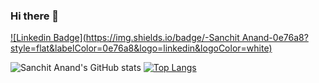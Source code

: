 ### Hi there 👋

[![Linkedin Badge](https://img.shields.io/badge/-Sanchit Anand-0e76a8?style=flat&labelColor=0e76a8&logo=linkedin&logoColor=white)](https://www.linkedin.com/in/sanchit-anand-1570161b7/) 

![Sanchit Anand's GitHub stats](https://github-readme-stats.vercel.app/api?username=sanand34&show_icons=true)
[![Top Langs](https://github-readme-stats.vercel.app/api/top-langs/?username=sanand34&layout=compact)](https://github.com/anuraghazra/github-readme-stats)


